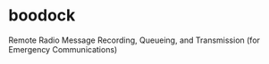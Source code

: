 # boodock
Remote Radio Message Recording, Queueing, and Transmission (for Emergency Communications)
